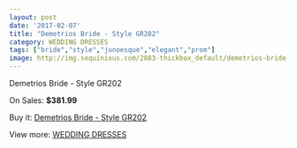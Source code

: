 ```yaml
---
layout: post
date: '2017-02-07'
title: "Demetrios Bride - Style GR202"
category: WEDDING DRESSES
tags: ["bride","style","junoesque","elegant","prom"]
image: http://img.sequinious.com/2883-thickbox_default/demetrios-bride-style-gr202.jpg
---
```

Demetrios Bride - Style GR202

On Sales: **$381.99**
<a href="https://www.sequinious.com/wedding-dresses/1160-demetrios-bride-style-gr202.html"><amp-img layout="responsive" width="600" height="600" src="//img.sequinious.com/2883-thickbox_default/demetrios-bride-style-gr202.jpg" alt="Demetrios Bride - Style GR202 0" /></a>
<a href="https://www.sequinious.com/wedding-dresses/1160-demetrios-bride-style-gr202.html"><amp-img layout="responsive" width="600" height="600" src="//img.sequinious.com/2885-thickbox_default/demetrios-bride-style-gr202.jpg" alt="Demetrios Bride - Style GR202 1" /></a>
<a href="https://www.sequinious.com/wedding-dresses/1160-demetrios-bride-style-gr202.html"><amp-img layout="responsive" width="600" height="600" src="//img.sequinious.com/2884-thickbox_default/demetrios-bride-style-gr202.jpg" alt="Demetrios Bride - Style GR202 2" /></a>

Buy it: [Demetrios Bride - Style GR202](https://www.sequinious.com/wedding-dresses/1160-demetrios-bride-style-gr202.html "Demetrios Bride - Style GR202")

View more: [WEDDING DRESSES](https://www.sequinious.com/2-wedding-dresses "WEDDING DRESSES")